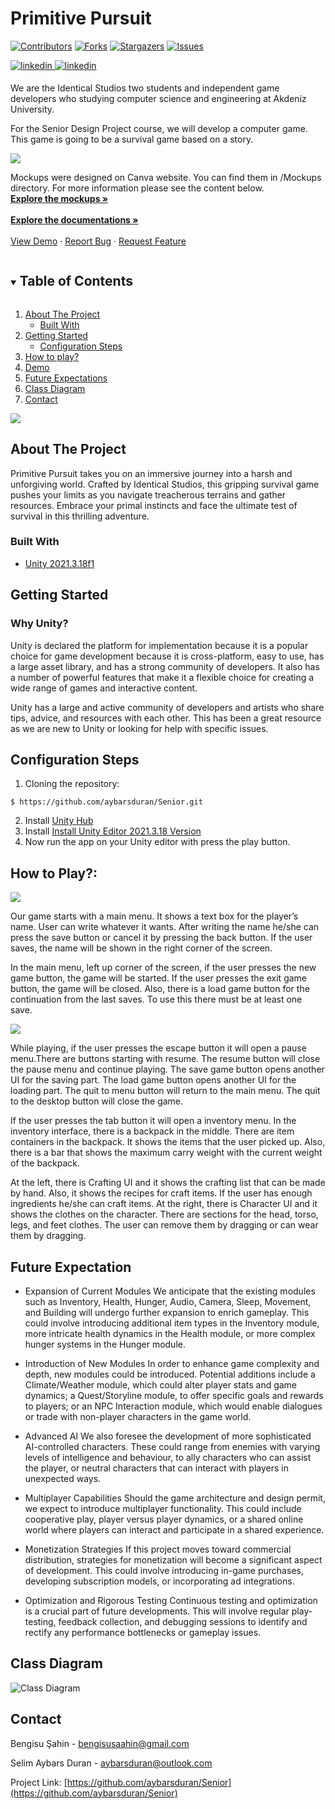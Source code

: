 # Primitive Pursuit


[![Contributors][contributors-shield]][contributors-url]
[![Forks][forks-shield]][forks-url]
[![Stargazers][stars-shield]][stars-url]
[![Issues][issues-shield]][issues-url]
<!--[![MIT License][license-shield]][license-url]-->
<a href="https://www.linkedin.com/in/bengisu-sahin/" target="_blank">
<img src=https://img.shields.io/badge/linkedin-%231E77B5.svg?&style=for-the-badge&logo=linkedin&logoColor=white alt=linkedin style="margin-bottom: 5px;" />
</a>
<a href="https://www.linkedin.com/in/aybarsduran/" target="_blank">
<img src=https://img.shields.io/badge/linkedin-%231E77B5.svg?&style=for-the-badge&logo=linkedin&logoColor=white alt=linkedin style="margin-bottom: 5px;" />
</a>

<p >
  We are the Identical Studios two students and independent game developers who studying computer science and engineering at Akdeniz University.
  
  For the Senior Design Project course, we will develop a computer game. This game is going to be a survival game based on a story. 
</p>
<img src="https://github.com/aybarsduran/Senior/blob/main/Poster%20Presentation/Primitive%20Pursuit.gif"> 

<p>
Mockups were designed on Canva website. You can find them in /Mockups directory. For more information please see the content below.  
    <br />
    <a href="https://github.com/aybarsduran/Senior/tree/main/Mockups"><strong>Explore the mockups »</strong></a>
    <br />
    <br />
    <a href="https://github.com/aybarsduran/Senior/tree/main/Documentation"><strong>Explore the documentations »</strong></a>
    <br />
    <br />
    <a href="">View Demo</a>
    ·
    <a href="https://github.com/aybarsduran/Senior/issues">Report Bug</a>
    ·
    <a href="https://github.com/aybarsduran/Senior/issues">Request Feature</a>
  </p>

<!-- TABLE OF CONTENTS -->
<details open="open">
  <summary><h2 style="display: inline-block">Table of Contents</h2></summary>
  <ol>
    <li>
      <a href="#about-the-project">About The Project</a>
      <ul>
        <li><a href="#built-with">Built With</a></li>
      </ul>
    </li>
    <li>
      <a href="#getting-started">Getting Started</a>
      <ul>
        <li><a href="#configuration-steps">Configuration Steps</a></li>
      </ul>
    </li>
    <li><a href="#how-to-play">How to play?</a></li>
    <li><a href="#demo">Demo</a></li>
    <li><a href="#future-expectation">Future Expectations</a></li>
    <li><a href="#class-diagram">Class Diagram</a></li>
    <li><a href="#contact">Contact</a></li>
  </ol>
</details>


<img src="https://github.com/aybarsduran/Senior/blob/main/Poster%20Presentation/poster.png">

<!-- ABOUT THE PROJECT -->
## About The Project
Primitive Pursuit takes you on an immersive journey into a harsh and unforgiving world. Crafted by Identical Studios, this gripping survival game pushes your limits as you navigate treacherous terrains and gather resources. Embrace your primal instincts and face the ultimate test of survival in this thrilling adventure.

### Built With

* [Unity 2021.3.18f1](https://unity.com/releases/editor/whats-new/2021.3.18)

<!-- GETTING STARTED -->
## Getting Started

### Why Unity?

Unity is declared the platform for implementation because it is a popular choice for game
development because it is cross-platform, easy to use, has a large asset library, and has a strong
community of developers. It also has a number of powerful features that make it a flexible
choice for creating a wide range of games and interactive content. 

Unity has a large and active community of developers and artists who share tips, advice, and resources with each other. This has been a great resource as we are new to Unity or looking for help with specific issues.

## Configuration Steps
1. Cloning the repository:

```
$ https://github.com/aybarsduran/Senior.git
```

2. Install [Unity Hub](https://docs.unity3d.com/2020.1/Documentation/Manual/GettingStartedInstallingHub.html) 
3. Install [Install Unity Editor 2021.3.18 Version](https://unity.com/releases/editor/whats-new/2021.3.18) 
4. Now run the app on your Unity editor with press the play button.

## How to Play?: 
<img src="https://github.com/aybarsduran/Senior/blob/main/Poster%20Presentation/2.png"> 

Our game starts with a main menu. It shows a text box for the player’s name. User can write whatever it wants. After writing the name he/she can press the save button or cancel it by pressing the back button. If the user saves, the name will be shown in the right corner of the screen. 

In the main menu, left up corner of the screen, if the user presses the new game button, the game will be started. If the user presses the exit game button, the game will be closed. Also, there is a load game button for the continuation from the last saves. To use this there must be at least one save.

<img src="https://github.com/aybarsduran/Senior/blob/main/Poster%20Presentation/3.png"> 

While playing, if the user presses the escape button it will open a pause menu.There are buttons starting with resume. The resume button will close the pause menu and continue playing. The save game button opens another UI for the saving part. The load game button opens another UI for the loading part. The quit to menu button will return to the main menu. The quit to the desktop button will close the game.

If the user presses the tab button it will open a inventory menu. In the inventory interface, there is a backpack in the middle. There are item containers in the backpack. It shows the items that the user picked up. Also, there is a bar that shows the maximum carry weight with the current weight of the backpack.

At the left, there is Crafting UI and it shows the crafting list that can be made by hand. Also, it shows the recipes for craft items. If the user has enough ingredients he/she can craft items. At the right, there is Character UI and it shows the clothes on the character. There are sections for the head, torso, legs, and feet clothes. The user can remove them by dragging or can wear them by dragging. 

## Future Expectation

* Expansion of Current Modules
We anticipate that the existing modules such as Inventory, Health, Hunger, Audio, Camera, Sleep, Movement, and Building will undergo further expansion to enrich gameplay. This could involve introducing additional item types in the Inventory module, more intricate health dynamics in the Health module, or more complex hunger systems in the Hunger module.

* Introduction of New Modules
In order to enhance game complexity and depth, new modules could be introduced. Potential additions include a Climate/Weather module, which could alter player stats and game dynamics; a Quest/Storyline module, to offer specific goals and rewards to players; or an NPC Interaction module, which would enable dialogues or trade with non-player characters in the game world.

* Advanced AI
We also foresee the development of more sophisticated AI-controlled characters. These could range from enemies with varying levels of intelligence and behaviour, to ally characters who can assist the player, or neutral characters that can interact with players in unexpected ways.

* Multiplayer Capabilities
Should the game architecture and design permit, we expect to introduce multiplayer functionality. This could include cooperative play, player versus player dynamics, or a shared online world where players can interact and participate in a shared experience.

* Monetization Strategies
If this project moves toward commercial distribution, strategies for monetization will become a significant aspect of development. This could involve introducing in-game purchases, developing subscription models, or incorporating ad integrations.

* Optimization and Rigorous Testing
Continuous testing and optimization is a crucial part of future developments. This will involve regular play-testing, feedback collection, and debugging sessions to identify and rectify any performance bottlenecks or gameplay issues.

<!-- CLASS DIAGRAM -->
## Class Diagram
![Class Diagram](Assets/ClassDiagrams/CharacterClassDiagram.png)

<!-- CONTACT -->
## Contact

Bengisu Şahin - bengisusaahin@gmail.com

Selim Aybars Duran - aybarsduran@outlook.com

Project Link: [https://github.com/aybarsduran/Senior](https://github.com/aybarsduran/Senior)

<!-- MARKDOWN LINKS & IMAGES -->
<!-- https://www.markdownguide.org/basic-syntax/#reference-style-links -->
[contributors-shield]: https://img.shields.io/github/contributors/aybarsduran/Senior.svg?style=for-the-badge
[contributors-url]: https://github.com/aybarsduran/Senior/graphs/contributors
[forks-shield]: https://img.shields.io/github/forks/aybarsduran/Senior.svg?style=for-the-badge
[forks-url]: https://github.com/aybarsduran/Senior/network/members
[stars-shield]: https://img.shields.io/github/stars/aybarsduran/Senior.svg?style=for-the-badge
[stars-url]: https://github.com/aybarsduran/Senior/stargazers
[issues-shield]: https://img.shields.io/github/issues/aybarsduran/Senior.svg?style=for-the-badge
[issues-url]: https://github.com/aybarsduran/Senior/issues
[license-shield]: https://img.shields.io/github/license/aybarsduran/Senior.svg?style=for-the-badge
[license-url]: https://github.com/aybarsduran/Senior/blob/master/LICENSE.txt
<!-- [linkedin-shield]: https://img.shields.io/badge/linkedin-%231E77B5.svg?&style=for-the-badge&logo=linkedin&logoColor=white alt=linkedin style="margin-bottom: 5px;"
[linkedin-url]: https://www.linkedin.com/in/bengisu-sahin/
[linkedinA-url]: https://www.linkedin.com/in/aybarsduran/--!>

<!--Reference: https://github.com/othneildrew/Best-README-Template -->
